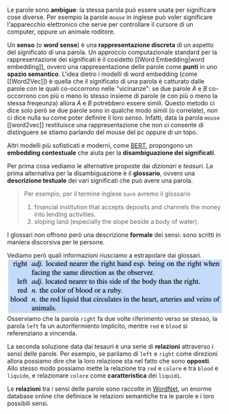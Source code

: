 Le parole sono **ambigue**: la stessa parola può essere usata per significare cose diverse.
Per esempio la parole `mouse` in inglese può voler significare l'apparecchio elettronico che serve per controllare il cursore di un computer, oppure un animale roditore.

Un **senso** (o **word sense**) è una **rappresentazione discreta** di un aspetto del significato di una parola.
Un approccio computazionale standard per la rappresentazione dei significati è il cosidetto [[Word Embedding|word embedding]], ovvero una rappresentazione delle parole come **punti** in uno **spazio semantico**.
L'idea dietro i modelli di word embedding (come [[Word2Vec]]) è quella che il significato di una parola è catturato dalle parole con le quali co-occorrono nelle "vicinanze": se due parole $A$ e $B$ co-occorrono con più o meno lo stesso insieme di parole (e con più o meno la stessa freqeunza) allora $A$ e $B$ potrebbero essere simili.
Questo metodo ci dice solo però se due parole sono in qualche modo simili (o correlate), non ci dice nulla su come poter definire il loro *senso*.
Infatti, data la parola `mouse` [[word2vec]] restituisce una rappresentazione che non ci consente di distinguere se stiamo parlando del mouse del pc oppure di un topo.

Altri modelli più sofisticati e moderni, come [BERT](https://en.wikipedia.org/wiki/BERT_(language_model)), propongono un **embedding contestuale** che aiuta per la **disambiguazione dei significati**.

Per prima cosa vediamo le alternative proposte dai *dizionari* e *teasuri*.
La prima alternativa per la disambiguazione è il **glossario**, ovvero una **descrizione testuale** dei vari significati che può avere una parola.

> Per esempio, per il termine inglese `bank` avremo il glossario
> 1.  financial institution that accepts deposits and channels the money into lending activities.
> 2.  sloping land (especially the slope beside a body of water).

I glossari non offrono però una descrizione **formale** dei sensi: sono scritti in maniera discorsiva per le persone.

Vediamo però quali informazioni riusciamo a estrapolare dai glossari.
![](./img/wordnet_1.png)
Osserviamo che la parola `right` fa due volte riferimento verso se stesso, la parola `left` fa un autorifermiento implicito, mentre `red` e `blood` si referenziano a vincenda.

La seconda soluzione data dai tesauri è una serie di **relazioni** attraverso i sensi delle parole.
Per esempio, se parilamo di `left` e `right` come direzioni allora possiamo dire che la loro relazione sta nel fatto che sono **opposti**.
Allo stesso modo possiamo mette la relazione tra `red` e `colore`  e tra `blood` e `liquido`, e relazionare `colore` come **caratteristica** dei `liquidi`.

Le **relazioni** tra i sensi delle parole sono raccolte in [WordNet](https://wordnet.princeton.edu), un enorme database online che definisce le relazioni semantiche tra le parole e i loro possibili sensi.

